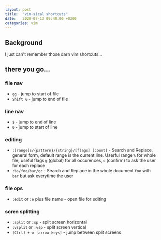 ```yaml
---
layout: post
title:  "vim-sical shortcuts"
date:   2020-07-13 09:40:00 +0200
categories: vim
---
```


## Background
I just can't remember those darn vim shortcuts...

## there you go...

### file nav
* `gg` - jump to start of file
* `Shift G` - jump to end of file 

### line nav
* `$` - jump to end of line
* `0` - jump to start of line

### editing
* `:[range]s/{pattern}/{string}/[flags] [count]` - Search and Replace, general form, default range is the current line. Userful range `%` for whole file,  useful flags `g` (global) for all occurences, `c` (confirm) to ask the user for each replace
* `:%s/foo/bar/gc` - Search and Replace in the whole document `foo` with `bar` but ask everytime the user

### file ops
* `:edit` or `:e` plus file name - open file for editing

### scren splitting
* `:split` or `:sp`  - split screen horizontal
* `:vsplit` or `:vsp` - split screen vertical
* `[Ctrl] + w [arrow keys]` - jump between split screens